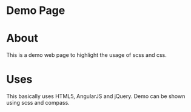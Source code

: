 # Demo Page

# About
This is a demo web page to highlight the usage of scss and css.

# Uses
This basically uses HTML5, AngularJS and jQuery.
Demo can be shown using scss and compass.

